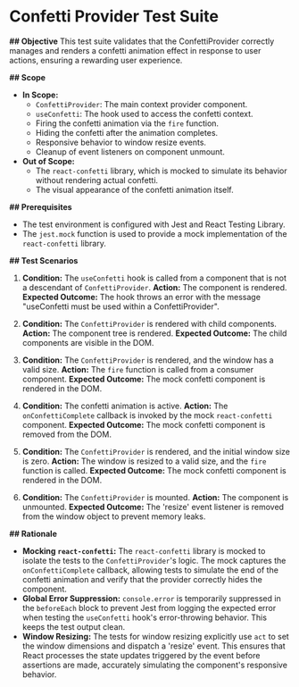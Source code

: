 # Confetti Provider Test Suite

**## Objective**
This test suite validates that the ConfettiProvider correctly manages and renders a confetti animation effect in response to user actions, ensuring a rewarding user experience.

**## Scope**
- **In Scope:**
  - `ConfettiProvider`: The main context provider component.
  - `useConfetti`: The hook used to access the confetti context.
  - Firing the confetti animation via the `fire` function.
  - Hiding the confetti after the animation completes.
  - Responsive behavior to window resize events.
  - Cleanup of event listeners on component unmount.
- **Out of Scope:**
  - The `react-confetti` library, which is mocked to simulate its behavior without rendering actual confetti.
  - The visual appearance of the confetti animation itself.

**## Prerequisites**
- The test environment is configured with Jest and React Testing Library.
- The `jest.mock` function is used to provide a mock implementation of the `react-confetti` library.

**## Test Scenarios**

1.  **Condition:** The `useConfetti` hook is called from a component that is not a descendant of `ConfettiProvider`.
    **Action:** The component is rendered.
    **Expected Outcome:** The hook throws an error with the message "useConfetti must be used within a ConfettiProvider".

2.  **Condition:** The `ConfettiProvider` is rendered with child components.
    **Action:** The component tree is rendered.
    **Expected Outcome:** The child components are visible in the DOM.

3.  **Condition:** The `ConfettiProvider` is rendered, and the window has a valid size.
    **Action:** The `fire` function is called from a consumer component.
    **Expected Outcome:** The mock confetti component is rendered in the DOM.

4.  **Condition:** The confetti animation is active.
    **Action:** The `onConfettiComplete` callback is invoked by the mock `react-confetti` component.
    **Expected Outcome:** The mock confetti component is removed from the DOM.

5.  **Condition:** The `ConfettiProvider` is rendered, and the initial window size is zero.
    **Action:** The window is resized to a valid size, and the `fire` function is called.
    **Expected Outcome:** The mock confetti component is rendered in the DOM.

6.  **Condition:** The `ConfettiProvider` is mounted.
    **Action:** The component is unmounted.
    **Expected Outcome:** The 'resize' event listener is removed from the window object to prevent memory leaks.

**## Rationale**
- **Mocking `react-confetti`:** The `react-confetti` library is mocked to isolate the tests to the `ConfettiProvider`'s logic. The mock captures the `onConfettiComplete` callback, allowing tests to simulate the end of the confetti animation and verify that the provider correctly hides the component.
- **Global Error Suppression:** `console.error` is temporarily suppressed in the `beforeEach` block to prevent Jest from logging the expected error when testing the `useConfetti` hook's error-throwing behavior. This keeps the test output clean.
- **Window Resizing:** The tests for window resizing explicitly use `act` to set the window dimensions and dispatch a 'resize' event. This ensures that React processes the state updates triggered by the event before assertions are made, accurately simulating the component's responsive behavior.